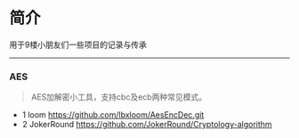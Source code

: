 # 简介
用于9楼小朋友们一些项目的记录与传承
***
### AES
> AES加解密小工具，支持cbc及ecb两种常见模式。

* 1 loom https://github.com/lbxloom/AesEncDec.git
* 2 JokerRound https://github.com/JokerRound/Cryptology-algorithm